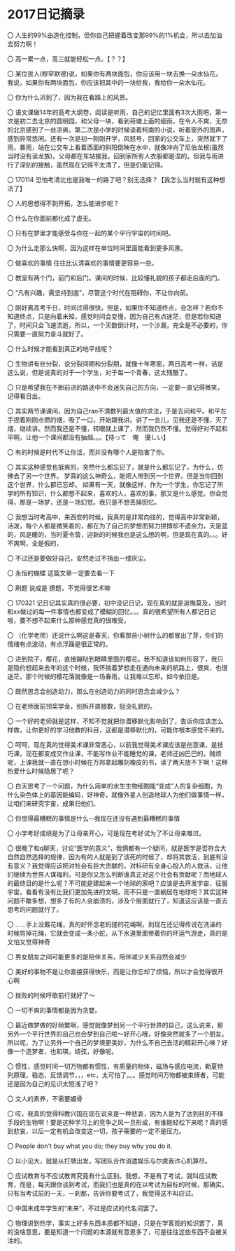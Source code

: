 # 2017日记摘录 

〇 人生的99%由造化控制，但你自己把握着改变那99%的1%机会，所以去加油去努力啊！

〇 高一累一点，高三就能轻松一点。【？？】

〇 某位哲人(穆罕默德)说，如果你有两块面包，你应该用一块去换一朵水仙花。我说，如果你有两块面包，你应该把其中的一块给我，我给你一朵水仙花。

〇 你为什么迟到了，因为我在看路上的风景。

〇 语文课做14年的高考大纲卷，阅读是听雨，自己的记忆里面有3次大雨吧，第一次是初二去北京的圆明园，和父母一块，看到荷塘上面的细雨，在令人不爽，无奈的北京感到了一丝凉爽。第二次是小学的时候读着柯南的小说，听着窗外的雨声，感到异常悠闲。还有一次是初一刚刚开学，风怒号，回家的公交车上，突然就下了雨，暴雨，站在公交车上看着西面的斜阳倒映在水中，就像冲向了尼伯龙根(虽然当时没有读龙族)，父母都在车站接我，回到家所有人衣服都是湿的，但我与雨进行了深刻的接触，虽然现在记得不太清了，但是仍能记得。

〇 170114 恐怕考清北也是我唯一的路了吧？别无选择？【我怎么当时就有这种想法了】

〇 人的思想得不到开拓，怎么能进步呢？

〇 什么在你面前都化成了虚无。

〇 只有在梦里才能感受与你在一起的某个平行宇宙的时间吧。

〇 为什么走那么快啊，因为这样在单位时间里面能看到更多风景。

〇 做喜欢的事情 往往比认清喜欢的事情要更容易一些。

〇 教室有两个门，前门和后门。课间的时候，比较懂礼貌的孩子都走后面的门。

〇 “凡有兴趣，需坚持到底”，尽管这个时代在阻碍你，不让你向前。

〇 刚好离高考千日，时间过得很快。但是，如果你不知道终点，会怎样？若你不知道终点，只是向着未知，感觉时间会变慢，因为自己有点迷茫，但是若你知道了，时间只会飞速流逝，所以，一个天数倒计时，一个沙漏，完全是不必要的，你只需要一直努力奋斗就好了。

〇 什么时候才能看到真正的地平线呢？

〇 生物讲有丝分裂，说分裂间期和分裂期，就像十年寒窗，两日高考一样，话是这么说，但是说真的对于一个学生，对于每一个青春，这太残酷了。

〇 只是希望我在不断前进的路途中不会迷失自己的方向，一定要一直记得微笑，记得看日出。

〇 其实两节课课间，因为自己ran不清数列最大值的求法，于是去问和平。和平左手捏着刚刚点燃的烟，吸了一口，开始跟我讲。讲了一会儿，见我还是不懂，灭了烟，继续讲。然而我还是不懂，转眼就上课了，然而我仍然不懂。觉得好对不起和平啊，让他一个课间都没有抽烟。。。【待って　俺　優しい】

〇 有的时候是时代不让你活，而并没有哪个人是陷害了你。

〇 其实这种感觉也挺爽的，突然什么都忘记了，就是什么都忘记了，为什么，仿佛去了另一个世界。
梦真的这么神奇么，能把人带到另一个世界，但是当你回到这个世界，什么都已忘却。
如果有一天，就像这样，作为一个学生，你忘记了所学的所有知识，什么都想不起来，喜欢的人，喜欢的事，那又是什么感觉。你会觉得，那是一场梦，还是一场幻觉。我只是不想丢掉回忆。

〇 我想当时考高中，来西安的时候，我真的是非常向往的，觉得高中非常新颖，活泼，每个人都是微笑着的，都在为了自己的梦想而努力拼搏却不遗余力，天是蓝的，风是暖的，当时夏令营，迎新的时候我也是这么想的啊，但是现在真的。。。好不爽啊，全是假的，

〇 不过还是要做好自己，安然走过不捎出一缕灰尘。

〇 永恒的蝴蝶 这篇文章一定要去看一下

〇 刷题 说成是 撩题，不觉得很艺术嘛

〇 170321 记日记其实真的很必要，初中没记日记，现在真的就是追悔莫及，当时和xx做过的每一件事情也都变成了模糊的回忆。。。真的很希望所有人都记日记啦，要不想不起来什么那种感觉真的很难受。

〇 （化学老师）还说什么啊这是春天，你看那些小树什么的都冒出了芽，你们的情绪有点波动，有点浮躁是很正常的。

〇 进到院子，樱花，直接蹦哒到眼睛里面的樱花。我不知道该如何形容了，我只是隐约想起来去年的这个时候，我怀揣着梦想走在通向未来的航路上，很爽，也很迷茫，那个时候的樱花落就像是一场春雨，让我难以忘却。如今依旧是。

〇 既然思念会创造动力，那么在创造动力的同时思念会减少么？

〇 在老师面前领奖学金，别拆开直接数，挺没礼貌的。

〇 一个好的老师就是这样，不知不觉就把你潜移默化影响到了，告诉你应该怎么样做，让你更好的学习他教的科目，这都是潜移默化的，可能你根本感觉不来的。

〇 呵呵，现在真的觉得美术课非常恶心，以前我觉得美术课应该是创意课，是技巧课，现在都变成交作业课，不能写作业不能睡觉的课，老师还凶巴巴的，贼烦呢，上课我就一直在想小时候在万邦拿起雕刻橡皮的书，读了两天放不下啊！这种热爱什么时候隐居了呢？

〇 白天思考了一个问题，为什么简单的水生生物细胞能“变成”人的复杂细胞，为什么染色体上的基因能编码，好神奇，就像外星人创造地球人为他们做事情一样，让咱们来研究宇宙，成果归他们。

〇 你觉得最糟糕的事情是什么--我现在还没有遇到最糟糕的事情

〇 小学考好成绩是为了让母亲开心，可是现在考好试为了不让母亲难过。

〇 很晚了和q聊天，讨论“医学的意义”，我俩都有一个疑问，就是医学是否符合大自然自然选择的规律，因为有的人就是到了该死的时候了，却将其救活，到底有没有意义？我觉得应该把对社会有巨大贡献的，对科研有全身心投入的人救活，让他们继续为世界人谋福利，可是你又怎么判断谁真正对这个社会有贡献呢？而地球人的最终目的是什么呢？不可能是建起来一个地球的家吧？应该是去开发宇宙，征服宇宙，看看有没有比我们更加先进的文明，而不只是一直蜗居在地球吧？其实这种问题不敢多想，想多了有的人会崩溃的，涉及个层面就行了，知道这应该是一直去思考的问题就行了。

〇 ……手上没戴花绳，真的好怀念老妈搓的花绳啊，到现在还记得传说在洗澡的时候剪掉花绳，它就会变成一条小蛇，从下水道里面带着你的坏运气游走，真的是又怕又觉得神奇

〇 男女朋友之间可能更多的是陪伴关系，陪伴减少关系自然会减少

〇 美好的事物不是让你直接获得快乐，而是让你忘却了烦恼，所以才会觉得很开心啊

〇 挫败的时候哼歌前行就好了～

〇 一切不爽的事情都是因为贪婪。 

〇 最近做梦做的好频繁啊，感觉就像梦到另一个平行世界的自己，这么说来，那另外一个平行世界的自己也会梦到自己啦～好开心哦，好像突然就多了一个朋友。所以呢，为了让另外一个自己的梦境更美妙，为什么不自己去活的精彩开心唻？好像一个造梦者，也和瑛，结弦，好像呢。

〇 惯性，感觉时间一切万物都有惯性，有质量的物体，磁场与感应电流，勒夏特列原理，稳态，反馈调节，，，etc，太可怕了。。。感觉时间万物都被束缚者，可能还是因为自己的见识太短浅了吧？

〇 文人的素养，不需要媚骨

〇 哎，我真的觉得科教兴国在现在说来是一种悲哀，因为人是为了达到目的不择手段的生物啊！要是这种学习上的竞争之风一旦形成，有谁能轻松下来呢？真的感到悲哀，以后一定有机会改变这一切，孩子需要的一定不是压力。

〇 People don't buy what you do; they buy why you do it.

〇 以小见大，就是从打牌出发，写团队合作消遣娱乐与尔虞我诈心机算尽。

〇 应试教育与不应试教育究竟有什么区别。我想，不是有了考试，就叫应试教育，而是，每天跟你谈到考试，而我们也是真的在以考试为目标的时候，那确实。只有当考试前的一天，一刹那，告诉你要考试了，我觉得这不叫应试。

〇 中国未成年学生的“未来”，不过是应试的代名词罢了。

〇 物理讲到热学，事实上好多东西本质都不知道，只是在学客观的知识罢了，真的没啥意思，要是知道一个问题的本源就有意思多了，可是往往这些东西不会被关注的。
